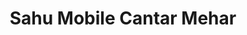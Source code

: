 ---
title: "Sahu  Mobile  Cantar Mehar"
url: /mehar/sahu-mobile-cantar-mehar/
shop: mobile phone
---